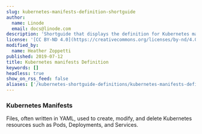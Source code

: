 ```yaml
---
slug: kubernetes-manifests-definition-shortguide
author:
  name: Linode
  email: docs@linode.com
description: 'Shortguide that displays the definition for Kubernetes manifests.'
license: '[CC BY-ND 4.0](https://creativecommons.org/licenses/by-nd/4.0)'
modified_by:
  name: Heather Zoppetti
published: 2019-07-12
title: Kubernetes manifests Definition
keywords: []
headless: true
show_on_rss_feed: false
aliases: ['/kubernetes-shortguide-definitions/kubernetes-manifests-definition-shortguide/']
---
```


### Kubernetes Manifests

Files, often written in YAML, used to create, modify, and delete Kubernetes resources such as Pods, Deployments, and Services.
